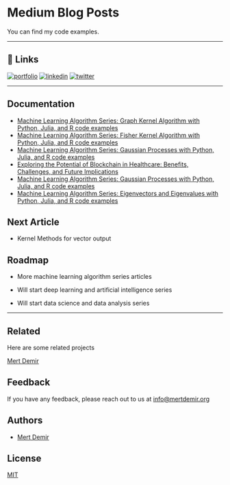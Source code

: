 # Medium Blog Posts

You can find my code examples.

---

## 🔗 Links
[![portfolio](https://img.shields.io/badge/my_portfolio-000?style=for-the-badge&logo=ko-fi&logoColor=white)](https://mertdemir.org)
[![linkedin](https://img.shields.io/badge/linkedin-0A66C2?style=for-the-badge&logo=linkedin&logoColor=white)](https://www.linkedin.com/in/mertdemir0)
[![twitter](https://img.shields.io/badge/twitter-1DA1F2?style=for-the-badge&logo=twitter&logoColor=white)](https://twitter.com/mertinblack)

---

## Documentation

- [Machine Learning Algorithm Series: Graph Kernel Algorithm with Python, Julia, and R code examples](https://medium.com/@mertdemir0/machine-learning-algorithm-series-graph-kernel-algorithm-with-python-and-julia-code-examples-a212c928bd1d)
- [Machine Learning Algorithm Series: Fisher Kernel Algorithm with Python, Julia, and R code examples](https://medium.com/@mertdemir0/machine-learning-algorithm-series-fisher-kernel-algorithm-with-python-julia-and-r-code-examples-9445d32512dd)
- [Machine Learning Algorithm Series: Gaussian Processes with Python, Julia, and R code examples](https://medium.com/@mertdemir0/machine-learning-algorithm-series-gaussian-processes-with-python-julia-and-r-code-examples-a5258b923bce)
- [Exploring the Potential of Blockchain in Healthcare: Benefits, Challenges, and Future Implications](https://mertdemir.org/2023/01/05/exploring-the-potential-of-blockchain-in-healthcare-benefits-challenges-and-future-implications)
- [Machine Learning Algorithm Series: Gaussian Processes with Python, Julia, and R code examples](https://medium.com/@mertdemir0/machine-learning-algorithm-series-gaussian-processes-with-python-julia-and-r-code-examples-a5258b923bce)
- [Machine Learning Algorithm Series: Eigenvectors and Eigenvalues with Python, Julia, and R code examples](https://medium.com/dev-genius/machine-learning-algorithm-series-eigenvectors-and-eigenvalues-with-python-julia-and-r-code-94de438885b0)

## Next Article

- Kernel Methods for vector output

## Roadmap

- More machine learning algorithm series articles

- Will start deep learning and artificial intelligence series

- Will start data science and data analysis series

---

## Related

Here are some related projects

[Mert Demir](https://github.com/mertdemir0)


## Feedback

If you have any feedback, please reach out to us at info@mertdemir.org


## Authors

- [Mert Demir](https://www.github.com/mertdemir0)


## License

[MIT](https://choosealicense.com/licenses/mit/)

